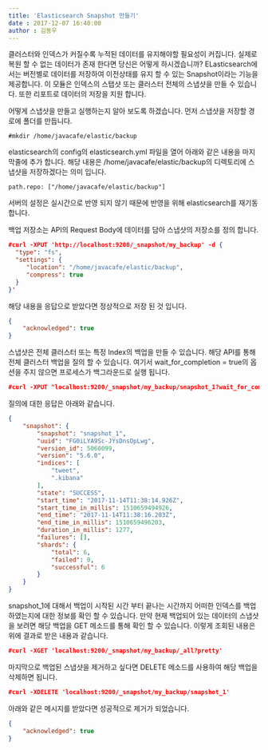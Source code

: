 ```yaml
---
title: 'Elasticsearch Snapshot 만들기'
date : 2017-12-07 16:40:00
author : 김동우
---
```


클러스터와 인덱스가 커질수록 누적된 데이터를 유지해야할 필요성이 커집니다. 실제로 복원 할 수 없는 데이터가 존재 한다면 당신은 어떻게 하시겠습니까? 
ELasticsearch에서는 버전별로 데이터를 저장하여 이전상태를 유지 할 수 있는 Snapshot이라는 기능을 제공합니다. 이 모듈은 인덱스의 스탭샷 또는 클러스터 전체의 스냅샷을 만들 수 있습니다. 또한 리포트로 데이터의 저장을 지원 합니다. 

어떻게 스냅샷을 만들고 실행하는지 알아 보도록 하겠습니다. 
먼저 스냅샷을 저장할 경로에 폴더를 만듭니다.

~~~console
#mkdir /home/javacafe/elastic/backup
~~~

elasticsearch의 config의 elasticsearch.yml 파일을 열어 아래와 같은 내용을 마지막줄에 추가 합니다. 해당 내용은 /home/javacafe/elastic/backup의 디렉토리에 스냅샷을 저장하겠다는 의미 입니다. 

~~~console
path.repo: ["/home/javacafe/elastic/backup"]
~~~
서버의 설정은 실시간으로 반영 되지 않기 때문에 반영을 위해 elasticsearch를 재기동 합니다. 

백업 저장소는 API의 Request Body에 데이터를 담아 스냅샷의 저장소를 정의 합니다.

~~~json
#curl -XPUT 'http://localhost:9200/_snapshot/my_backup' -d {
  "type": "fs",
  "settings": {
     "location": "/home/javacafe/elastic/backup",
     "compress": true
  }
}'
~~~

해당 내용을 응답으로 받았다면 정상적으로 저장 된 것 입니다. 

~~~json
{
    "acknowledged": true
}
~~~

스냅샷은 전체 클러스터 또는 특정 Index의 백업을 만들 수 있습니다. 해당 API를 통해 전체 클러스터 백업을 질의 할 수 있습니다. 여기서 wait_for_completion = true의 옵션을 주지 않으면 프로세스가 백그라운드로 실행 됩니다. 

~~~json
#curl -XPUT "localhost:9200/_snapshot/my_backup/snapshot_1?wait_for_completion=true"
~~~

질의에 대한 응답은 아래와 같습니다.
~~~json
{
    "snapshot": {
        "snapshot": "snapshot_1",
        "uuid": "FG0iLYA9Sc-JYsDnsOpLwg",
        "version_id": 5060099,
        "version": "5.6.0",
        "indices": [
            "tweet",
            ".kibana"
        ],
        "state": "SUCCESS",
        "start_time": "2017-11-14T11:38:14.926Z",
        "start_time_in_millis": 1510659494926,
        "end_time": "2017-11-14T11:38:16.203Z",
        "end_time_in_millis": 1510659496203,
        "duration_in_millis": 1277,
        "failures": [],
        "shards": {
            "total": 6,
            "failed": 0,
            "successful": 6
        }
    }
}
~~~

snapshot_1에 대해서 백업이 시작된 시간 부터 끝나는 시간까지 어떠한 인덱스를 백업하였는지에 대한 정보를 확인 할 수 있습니다. 
만약 현재 백업되어 있는 데이터의 스냅샷을 보려면 해당 백업을 GET 메소드를 통해 확인 할 수 있습니다. 이렇게 조회된 내용은 위에 결과로 받은 내용과 같습니다. 

~~~json
#curl -XGET 'localhost:9200/_snapshot/my_backup/_all?pretty'
~~~

마지막으로 백업된 스냅샷을 제거하고 싶다면 DELETE 메소드를 사용하여 해당 백업을 삭제하면 됩니다. 
~~~json
#curl -XDELETE 'localhost:9200/_snapshot/my_backup/snapshot_1'
~~~

아래와 같은 메시지를 받았다면 성공적으로 제거가 되었습니다. 
~~~json
{
    "acknowledged": true
}
~~~


